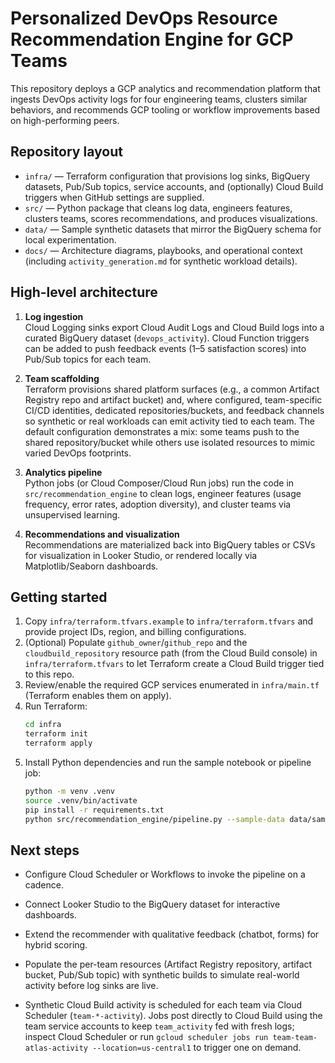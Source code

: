 # Personalized DevOps Resource Recommendation Engine for GCP Teams

This repository deploys a GCP analytics and recommendation platform that ingests DevOps activity logs for four engineering teams, clusters similar behaviors, and recommends GCP tooling or workflow improvements based on high-performing peers.

## Repository layout

- `infra/` &mdash; Terraform configuration that provisions log sinks, BigQuery datasets, Pub/Sub topics, service accounts, and (optionally) Cloud Build triggers when GitHub settings are supplied.
- `src/` &mdash; Python package that cleans log data, engineers features, clusters teams, scores recommendations, and produces visualizations.
- `data/` &mdash; Sample synthetic datasets that mirror the BigQuery schema for local experimentation.
- `docs/` &mdash; Architecture diagrams, playbooks, and operational context (including `activity_generation.md` for synthetic workload details).

## High-level architecture

1. **Log ingestion**  
   Cloud Logging sinks export Cloud Audit Logs and Cloud Build logs into a curated BigQuery dataset (`devops_activity`). Cloud Function triggers can be added to push feedback events (1&ndash;5 satisfaction scores) into Pub/Sub topics for each team.

2. **Team scaffolding**  
   Terraform provisions shared platform surfaces (e.g., a common Artifact Registry repo and artifact bucket) and, where configured, team-specific CI/CD identities, dedicated repositories/buckets, and feedback channels so synthetic or real workloads can emit activity tied to each team.
   The default configuration demonstrates a mix: some teams push to the shared repository/bucket while others use isolated resources to mimic varied DevOps footprints.

3. **Analytics pipeline**  
   Python jobs (or Cloud Composer/Cloud Run jobs) run the code in `src/recommendation_engine` to clean logs, engineer features (usage frequency, error rates, adoption diversity), and cluster teams via unsupervised learning.

4. **Recommendations and visualization**  
   Recommendations are materialized back into BigQuery tables or CSVs for visualization in Looker Studio, or rendered locally via Matplotlib/Seaborn dashboards.

## Getting started

1. Copy `infra/terraform.tfvars.example` to `infra/terraform.tfvars` and provide project IDs, region, and billing configurations.
2. (Optional) Populate `github_owner`/`github_repo` and the `cloudbuild_repository` resource path (from the Cloud Build console) in `infra/terraform.tfvars` to let Terraform create a Cloud Build trigger tied to this repo.
3. Review/enable the required GCP services enumerated in `infra/main.tf` (Terraform enables them on apply).
4. Run Terraform:
   ```bash
   cd infra
   terraform init
   terraform apply
   ```
5. Install Python dependencies and run the sample notebook or pipeline job:
   ```bash
   python -m venv .venv
   source .venv/bin/activate
   pip install -r requirements.txt
   python src/recommendation_engine/pipeline.py --sample-data data/sample_logs.csv
   ```

## Next steps

- Configure Cloud Scheduler or Workflows to invoke the pipeline on a cadence.
- Connect Looker Studio to the BigQuery dataset for interactive dashboards.
- Extend the recommender with qualitative feedback (chatbot, forms) for hybrid scoring.

- Populate the per-team resources (Artifact Registry repository, artifact bucket, Pub/Sub topic) with synthetic builds to simulate real-world activity before log sinks are live.
- Synthetic Cloud Build activity is scheduled for each team via Cloud Scheduler (`team-*-activity`). Jobs post directly to Cloud Build using the team service accounts to keep `team_activity` fed with fresh logs; inspect Cloud Scheduler or run `gcloud scheduler jobs run team-team-atlas-activity --location=us-central1` to trigger one on demand.
